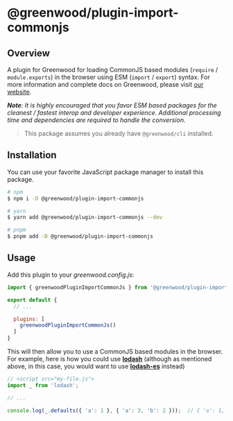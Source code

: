 # @greenwood/plugin-import-commonjs

## Overview

A plugin for Greenwood for loading CommonJS based modules (`require` / `module.exports`) in the browser using ESM (`import` / `export`) syntax.  For more information and complete docs on Greenwood, please visit [our website](https://www.greenwoodjs.dev).

_**Note**: It is highly encouraged that you favor ESM based packages for the cleanest / fastest interop and developer experience.  Additional processing time and dependencies are required to handle the conversion._

> This package assumes you already have `@greenwood/cli` installed.

## Installation
You can use your favorite JavaScript package manager to install this package.

```bash
# npm
$ npm i -D @greenwood/plugin-import-commonjs

# yarn
$ yarn add @greenwood/plugin-import-commonjs --dev

# pnpm
$ pnpm add -D @greenwood/plugin-import-commonjs
```

## Usage

Add this plugin to your _greenwood.config.js_:

```javascript
import { greenwoodPluginImportCommonJs } from '@greenwood/plugin-import-commonjs';

export default {
  // ...

  plugins: [
    greenwoodPluginImportCommonJs()
  ]
}
```

This will then allow you to use a CommonJS based modules in the browser.   For example, here is how you could use [**lodash**](https://lodash.com/) (although as mentioned above, in this case, you would want to use [**lodash-es**](https://www.npmjs.com/package/lodash-es) instead)

```javascript
// <script src="my-file.js">
import _ from 'lodash';

// ...

console.log(_.defaults({ 'a': 1 }, { 'a': 3, 'b': 2 }));  // { 'a': 1, 'b': 2 }
```